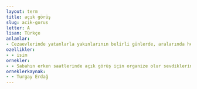 ```yaml
---
layout: term
title: açık görüş
slug: acik-gorus
letter: A
lisan: Türkçe
anlamlar:
- Cezaevlerinde yatanlarla yakınlarının belirli günlerde, aralarında herhangi bir fiziksel engel olmaksızın yaptıkları görüşme biçimi
ozellikler:
- - isim
ornekler:
- - Sabahın erken saatlerinde açık görüş için organize olur sevdiklerin.
orneklerkaynak:
- - Turgay Erdağ
---
```

